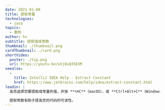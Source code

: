 ```yaml
---
date: 2021-01-08
title: 提取常量
technologies:
  - java
topics:
  - 重构
author: hs
subtitle: 提取值成常数
thumbnail: ./thumbnail.png
cardThumbnail: ./card.png
shortVideo:
  poster: ./tip.png
  url: https://youtu.be/uVj8uQ35EXM
seealso:
  - 
    title: IntelliJ IDEA Help - Extract Constant
    href: https://www.jetbrains.com/help/idea/extract-constant.html
leadin: |
  高亮选择您要提取成常量的值，并按 **⌥⌘C**（macOS），或 **Ctrl+Alt+C**（Windows/Linux）来提取它。

  提取常数有助于提高您的代码的可读性。
---
```


